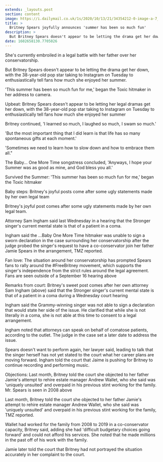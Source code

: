 ```yaml
--- 
extends: _layouts.post 
section: content 
image: https://i.dailymail.co.uk/1s/2020/10/13/21/34354212-0-image-a-7_1602619899997.jpg 
title: > 
  Britney Spears joyfully announces 'summer has been so much fun' 
description: > 
  But Britney Spears doesn't appear to be letting the drama get her down, with the 38-year-old pop star taking to Instagram on Tuesday to enthusiastically tell fans how much she enjoyed her summer.'This summer has been so much fun for me,' began the Toxic hitmaker in her address to camera.Fan love: The situation around her conservatorship has prompted Spears fans to rally around the #FreeBritney movement, which supports the singer's independence from the strict rules around the legal agreement.Ingham told the court that Jaime is pushing for Britney to continue recording and performing music.Jamie later told the court that Britney had not portrayed the situation accurately in her complaint to the court. 
date: 1602658130.7705026 
--- 
```

She's currently embroiled in a legal battle with her father over her conservatorship.

But Britney Spears doesn't appear to be letting the drama get her down, with the 38-year-old pop star taking to Instagram on Tuesday to enthusiastically tell fans how much she enjoyed her summer.

'This summer has been so much fun for me,' began the Toxic hitmaker in her address to camera.

Upbeat: Britney Spears doesn't appear to be letting her legal dramas get her down, with the 38-year-old pop star taking to Instagram on Tuesday to enthusiastically tell fans how much she enjoyed her summer

Britney continued, 'I learned so much, I laughed so much, I swam so much.'

'But the most important thing that I did learn is that life has so many spontaneous gifts at each moment.'

'Sometimes we need to learn how to slow down and how to embrace them all."

The Baby... One More Time songstress concluded, 'Anyways, I hope your Summer was as good as mine, and God bless you all.'

Survived the Summer: 'This summer has been so much fun for me,' began the Toxic hitmaker

Baby steps: Britney's joyful posts come after some ugly statements made by her own legal team

Britney's joyful post comes after some ugly statements made by her own legal team.

Attorney Sam Ingham said last Wednesday in a hearing that the Stronger singer's current mental state is that of a patient in a coma.

Ingham said the ...Baby One More Time hitmaker was unable to sign a sworn declaration in the case surrounding her conservatorship after the judge probed the singer's request to have a co-conservator join her father Jamie Spears in the arrangement, TMZ reported.

Fan love: The situation around her conservatorship has prompted Spears fans to rally around the #FreeBritney movement, which supports the singer's independence from the strict rules around the legal agreement. Fans are seen outside of a September 16 hearing above

Remarks from court: Britney's sweet post comes after her own attorney Sam Ingham (above) said that the Stronger singer's current mental state is that of a patient in a coma during a Wednesday court hearing

Ingham said the Grammy-winning singer was not able to sign a declaration that would state her side of the issue. He clarified that while she is not literally in a coma, she is not able at this time to consent to a legal arrangement.

Ingham noted that attorneys can speak on behalf of comatose patients, according to the outlet. The judge in the case set a later date to address the issue.

Spears doesn't want to perform again, her lawyer said, leading to talk that the singer herself has not yet stated to the court what her career plans are moving forward. Ingham told the court that Jaime is pushing for Britney to continue recording and performing music.

Objections: Last month, Britney told the court she objected to her father Jamie's attempt to rehire estate manager Andrew Wallet, who she said was 'uniquely unsuited' and overpaid in his previous stint working for the family. Mr. Spears is seen in 2008 above

Last month, Britney told the court she objected to her father Jamie's attempt to rehire estate manager Andrew Wallet, who she said was 'uniquely unsuited' and overpaid in his previous stint working for the family, TMZ reported.

Wallet had worked for the family from 2008 to 2019 in a co-conservator capacity, Britney said, adding she had 'difficult budgetary choices going forward' and could not afford his services. She noted that he made millions in the past off of his work with the family.

Jamie later told the court that Britney had not portrayed the situation accurately in her complaint to the court.